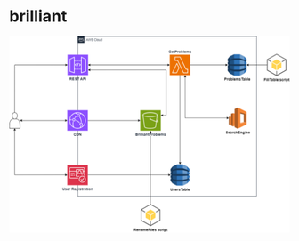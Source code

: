 # brilliant

![architecture diagram](https://raw.githubusercontent.com/HeNeos/brilliant/main/brilliant_problems.drawio.png)
